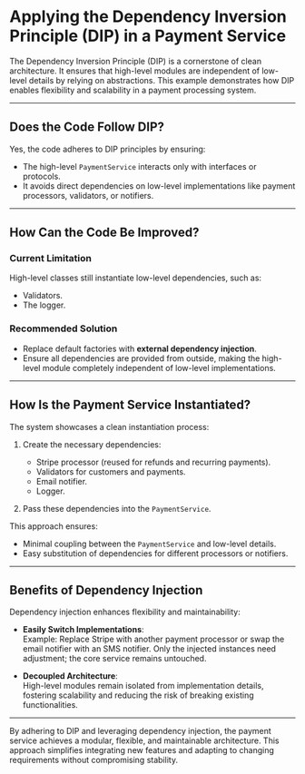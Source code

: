 # Applying the Dependency Inversion Principle (DIP) in a Payment Service

The Dependency Inversion Principle (DIP) is a cornerstone of clean architecture. It ensures that high-level modules are independent of low-level details by relying on abstractions. This example demonstrates how DIP enables flexibility and scalability in a payment processing system.

---

## **Does the Code Follow DIP?**

Yes, the code adheres to DIP principles by ensuring:
- The high-level `PaymentService` interacts only with interfaces or protocols.
- It avoids direct dependencies on low-level implementations like payment processors, validators, or notifiers.

---

## **How Can the Code Be Improved?**

### **Current Limitation**
High-level classes still instantiate low-level dependencies, such as:
- Validators.
- The logger.

### **Recommended Solution**
- Replace default factories with **external dependency injection**.
- Ensure all dependencies are provided from outside, making the high-level module completely independent of low-level implementations.

---

## **How Is the Payment Service Instantiated?**

The system showcases a clean instantiation process:
1. Create the necessary dependencies:
   - Stripe processor (reused for refunds and recurring payments).
   - Validators for customers and payments.
   - Email notifier.
   - Logger.
   
2. Pass these dependencies into the `PaymentService`.

This approach ensures:
- Minimal coupling between the `PaymentService` and low-level details.
- Easy substitution of dependencies for different processors or notifiers.

---

## **Benefits of Dependency Injection**

Dependency injection enhances flexibility and maintainability:
- **Easily Switch Implementations**:  
   Example: Replace Stripe with another payment processor or swap the email notifier with an SMS notifier. Only the injected instances need adjustment; the core service remains untouched.

- **Decoupled Architecture**:  
   High-level modules remain isolated from implementation details, fostering scalability and reducing the risk of breaking existing functionalities.

---

By adhering to DIP and leveraging dependency injection, the payment service achieves a modular, flexible, and maintainable architecture. This approach simplifies integrating new features and adapting to changing requirements without compromising stability.
